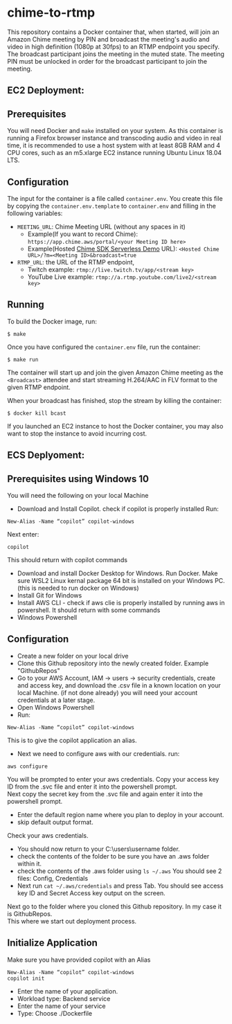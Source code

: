 # chime-to-rtmp

This repository contains a Docker container that, when started, will join an Amazon Chime meeting by PIN and broadcast the meeting's audio and video in high definition (1080p at 30fps) to an RTMP endpoint you specify. The broadcast participant joins the meeting in the muted state. The meeting PIN must be unlocked in order for the broadcast participant to join the meeting.

## EC2 Deployment:

## Prerequisites

You will need Docker and `make` installed on your system. As this container is running a Firefox browser instance and transcoding audio and video in real time, it is recommended to use a host system with at least 8GB RAM and 4 CPU cores, such as an m5.xlarge EC2 instance running Ubuntu Linux 18.04 LTS.
 
## Configuration

The input for the container is a file called `container.env`. You create this file by copying the `container.env.template` to `container.env` and filling in the following variables:
 
 
* `MEETING_URL`: Chime Meeting URL (without any spaces in it)
  * Example(If you want to record Chime): `https://app.chime.aws/portal/<your Meeting ID here>`
  * Example(Hosted [Chime SDK Serverless Demo](https://github.com/aws/amazon-chime-sdk-js/tree/master/demos/serverless) URL): `<Hosted Chime URL>/?m=<Meeting ID>&broadcast=true`
* `RTMP_URL`: the URL of the RTMP endpoint,
  * Twitch example: `rtmp://live.twitch.tv/app/<stream key>`
  * YouTube Live example: `rtmp://a.rtmp.youtube.com/live2/<stream key>`

## Running

To build the Docker image, run:
 
```
$ make
```
 
Once you have configured the `container.env` file, run the container:
 
```
$ make run
```
 
The container will start up and join the given Amazon Chime meeting as the `<Broadcast>` attendee and start streaming H.264/AAC in FLV format to the given RTMP endpoint.

When your broadcast has finished, stop the stream by killing the container:

```
$ docker kill bcast
```

If you launched an EC2 instance to host the Docker container, you may also want to stop the instance to avoid incurring cost.

## ECS Deplyoment:

## Prerequisites using Windows 10

You will need the following on your local Machine
* Download and Install Copilot. check if copilot is properly installed
Run:
 ``` 
 New-Alias -Name “copilot” copilot-windows 
 ``` 
 Next enter:
 ```
 copilot
 ```
 This should return with copilot commands  
* Download and install Docker Desktop for Windows. Run Docker. Make sure WSL2 Linux kernal package 64 bit is installed on your Windows PC. (this is needed to run docker on Windows)   
* Install Git for Windows  
* Install AWS CLI - check if aws clie is properly installed by running aws in powershell. It should return with some commands  
* Windows Powershell  

## Configuration

* Create a new folder on your local drive
* Clone this Github repository into the newly created folder. Example "GithubRepos"
* Go to your AWS Account, IAM -> users -> security credentials, create and access key, and download the .csv file in a known location on your local Machine. (if not done already) you will need your account credentials at a later stage.
* Open Windows Powershell 
* Run:
 ``` 
 New-Alias -Name “copilot” copilot-windows 
 ``` 
 This is to give the copilot application an alias.   
 * Next we need to configure aws with our credentials. 
 run:
 ```
 aws configure
 ```
 You will be prompted to enter your aws credentials. Copy your access key ID from the .svc file and enter it into the powershell prompt.  
 Next copy the secret key from the .svc file and again enter it into the powershell prompt.  
 * Enter the default region name where you plan to deploy in your account.  
 * skip default output format.    
 
 Check your aws credentials.  
 * You should now return to your C:\users\username folder. 
 * check the contents of the folder to be sure you have an .aws folder within it. 
 * check the contents of the .aws folder using ```ls ~/.aws``` You should see 2 files: Config, Credentials
 *  Next run ```cat ~/.aws/credentials``` and press Tab. You should see access key ID and Secret Access key output on the screen.  
 
 Next go to the folder where you cloned this Github repository. In my case it is GithubRepos.  
 This where we start out deployment process. 
 
 ## Initialize Application  
 
 Make sure you have provided copilot with an Alias 
 ```
 New-Alias -Name “copilot” copilot-windows
 copilot init 
 
 ```
 * Enter the name of your application.  
 * Workload type: Backend service  
 * Enter the name of your service  
 * Type: Choose ./Dockerfile  
 
 
 
 
 
 
 

